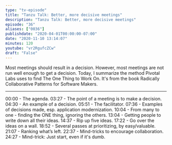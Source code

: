 ```yaml
---
type: "tv-episode"
title: "Tanzu Talk: Better, more decisive meetings"
description: "Tanzu Talk: Better, more decisive meetings"
episode: "36"
aliases: ["0036"]
publishdate: "2020-04-01T00:00:00-07:00"
date: "2020-11-10 13:14:07"
minutes: 120
youtube: "vr2RgufcZCw"
draft: "False"
---
```


Most meetings should result in a decision. However, most meetings are not run well enough to get a decision. Today, I summarize the method Pivotal Labs uses to find The One Thing to Work On. It's from the book Radically Collaborative Patterns for Software Makers.

----

00:00 - The agenda.
03:27 - The point of a meeting is to make a decision.
04:30 - An example of a decision.
05:51 - The facilitator.
07:36 - Examples of decisions made, esp. application modernization.
10:04 - From many to one - finding the ONE thing, ignoring the others.
13:04 - Getting people to write down all their ideas.
14:37 - Rip up five ideas.
17:22 - Go over the ideas on a wall.
18:52 - Several passes at prioritizing, by easy/valuable.
21:07 - Ranking what’s left.
22:37 - Mind-tricks to encourage collaboration.
24:27 - Mind-trick: Just start, even if it's dumb.